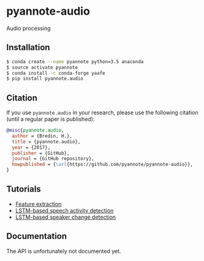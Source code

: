 # pyannote-audio

Audio processing

## Installation

```bash
$ conda create --name pyannote python=3.5 anaconda
$ source activate pyannote
$ conda install -c conda-forge yaafe
$ pip install pyannote.audio
```

## Citation

If you use `pyannote.audio` in your research, please use the following citation (until a regular paper is published):

```bibtex
@misc{pyannote.audio,
  author = {Bredin, H.},
  title = {pyannote.audio},
  year = {2017},
  publisher = {GitHub},
  journal = {GitHub repository},
  howpublished = {\url{https://github.com/pyannote/pyannote-audio}},
}
```

## Tutorials

 * [Feature extraction](tutorials/feature-extraction)
 * [LSTM-based speech activity detection](tutorials/speech-activity-detection)
 * [LSTM-based speaker change detection](tutorials/change-detection)

## Documentation

The API is unfortunately not documented yet.
